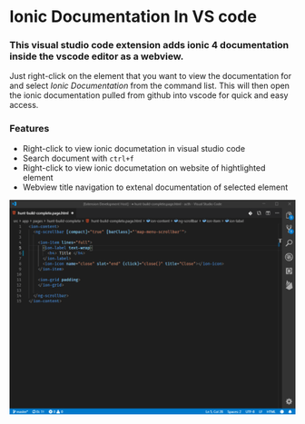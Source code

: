 # Ionic Documentation In VS code

### This visual studio code extension adds ionic 4 documentation inside the vscode editor as a webview.

Just right-click on the element that you want to view the documentation for and select *Ionic Documentation* from the command list. This will then open the ionic documentation pulled from github into vscode for quick and easy access.

### Features
 - Right-click to view ionic documetation in visual studio code
 - Search document with `ctrl+f` 
 - Right-click to view ionic documetation on website of hightlighted element
 - Webview title navigation to extenal documentation of selected element

 ![example](https://github.com/IsaacSomething/ionic4-documents-vscode/blob/master/assets/example.gif)